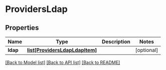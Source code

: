 # ProvidersLdap

## Properties
Name | Type | Description | Notes
------------ | ------------- | ------------- | -------------
**ldap** | [**list[ProvidersLdapLdapItem]**](ProvidersLdapLdapItem.md) |  | [optional] 

[[Back to Model list]](../README.md#documentation-for-models) [[Back to API list]](../README.md#documentation-for-api-endpoints) [[Back to README]](../README.md)


